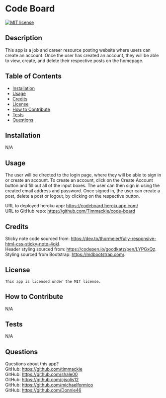 # Code Board

  [![MIT license](https://img.shields.io/badge/License-MIT-blue.svg)](https://lbesson.mit-license.org/)

  ## Description
  This app is a job and career resource posting website where users can create an account. Once the user has created an account, they will be able to view, create, and delete their respective posts on the homepage.

  ## Table of Contents
  * [Installation](#installation)
  * [Usage](#usage)
  * [Credits](#credits)
  * [License](#license)
  * [How to Contribute](#how-to-contribute)
  * [Tests](#tests)
  * [Questions](#questions)
  
  ## Installation
  N/A

  ## Usage
  The user will be directed to the login page, where they will be able to sign in or create an account. To create an account, click on the Create Account button and fill out all of the input boxes. The user can then sign in using the created email address and password. Once signed in, the user can create a post, delete a post or logout, by clicking on the respective button.  

  URL to deployed heroku app: https://codeboard.herokuapp.com/  
  URL to GitHub repo: https://github.com/Timmackie/code-board  



  ## Credits

  Sticky note code sourced from: https://dev.to/thormeier/fully-responsive-html-css-sticky-note-4okl.   
  Header styling sourced from: https://codepen.io/goodkatz/pen/LYPGxQz.   
  Styling sourced from Bootstrap: https://mdbootstrap.com/.   

  ## License
    This app is licensed under the MIT license.

  ## How to Contribute
  N/A

  ## Tests
  N/A

  ## Questions
  Questions about this app?  
  GitHub: https://github.com/timmackie  
  GitHub: https://github.com/shale00  
  GitHub: https://github.com/cjsolis12  
  GitHub: https://github.com/michaelformico  
  GitHub: https://github.com/Donnie46
